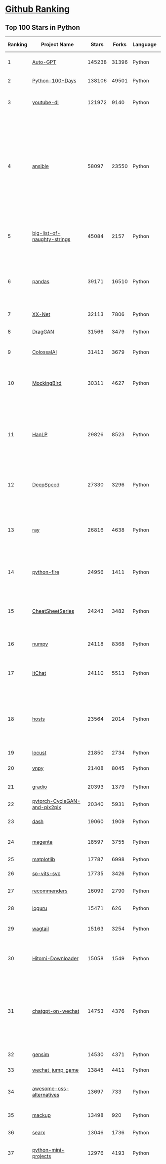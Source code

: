[Github Ranking](../README.md)
==========

## Top 100 Stars in Python

| Ranking | Project Name | Stars | Forks | Language | Open Issues | Description | Last Commit |
| ------- | ------------ | ----- | ----- | -------- | ----------- | ----------- | ----------- |
| 1 | [Auto-GPT](https://github.com/Significant-Gravitas/Auto-GPT) | 145238 | 31396 | Python | 595 | An experimental open-source attempt to make GPT-4 fully autonomous. | 2023-07-31T00:55:37Z |
| 2 | [Python-100-Days](https://github.com/jackfrued/Python-100-Days) | 138106 | 49501 | Python | 503 | Python - 100天从新手到大师 | 2023-07-01T20:55:17Z |
| 3 | [youtube-dl](https://github.com/ytdl-org/youtube-dl) | 121972 | 9140 | Python | 3837 | Command-line program to download videos from YouTube.com and other video sites | 2023-07-31T02:16:06Z |
| 4 | [ansible](https://github.com/ansible/ansible) | 58097 | 23550 | Python | 591 | Ansible is a radically simple IT automation platform that makes your applications and systems easier to deploy and maintain. Automate everything from code deployment to network configuration to cloud management, in a language that approaches plain English, using SSH, with no agents to install on remote systems. https://docs.ansible.com. | 2023-07-30T04:28:14Z |
| 5 | [big-list-of-naughty-strings](https://github.com/minimaxir/big-list-of-naughty-strings) | 45084 | 2157 | Python | 60 | The Big List of Naughty Strings is a list of strings which have a high probability of causing issues when used as user-input data. | 2023-06-18T16:13:29Z |
| 6 | [pandas](https://github.com/pandas-dev/pandas) | 39171 | 16510 | Python | 3394 | Flexible and powerful data analysis / manipulation library for Python, providing labeled data structures similar to R data.frame objects, statistical functions, and much more | 2023-07-31T00:49:47Z |
| 7 | [XX-Net](https://github.com/XX-net/XX-Net) | 32113 | 7806 | Python | 7867 | A proxy tool to bypass GFW. | 2023-07-23T08:03:51Z |
| 8 | [DragGAN](https://github.com/XingangPan/DragGAN) | 31566 | 3479 | Python | 105 | Official Code for DragGAN (SIGGRAPH 2023) | 2023-07-18T13:51:36Z |
| 9 | [ColossalAI](https://github.com/hpcaitech/ColossalAI) | 31413 | 3679 | Python | 254 | Making large AI models cheaper, faster and more accessible | 2023-07-30T10:14:42Z |
| 10 | [MockingBird](https://github.com/babysor/MockingBird) | 30311 | 4627 | Python | 439 | 🚀AI拟声: 5秒内克隆您的声音并生成任意语音内容 Clone a voice in 5 seconds to generate arbitrary speech in real-time | 2023-06-15T09:39:15Z |
| 11 | [HanLP](https://github.com/hankcs/HanLP) | 29826 | 8523 | Python | 8 | 中文分词 词性标注 命名实体识别 依存句法分析 成分句法分析 语义依存分析 语义角色标注 指代消解 风格转换 语义相似度 新词发现 关键词短语提取 自动摘要 文本分类聚类 拼音简繁转换 自然语言处理 | 2023-07-27T02:45:10Z |
| 12 | [DeepSpeed](https://github.com/microsoft/DeepSpeed) | 27330 | 3296 | Python | 791 | DeepSpeed is a deep learning optimization library that makes distributed training and inference easy, efficient, and effective. | 2023-07-31T02:30:51Z |
| 13 | [ray](https://github.com/ray-project/ray) | 26816 | 4638 | Python | 2842 | Ray is a unified framework for scaling AI and Python applications. Ray consists of a core distributed runtime and a toolkit of libraries (Ray AIR) for accelerating ML workloads. | 2023-07-31T01:47:30Z |
| 14 | [python-fire](https://github.com/google/python-fire) | 24956 | 1411 | Python | 117 | Python Fire is a library for automatically generating command line interfaces (CLIs) from absolutely any Python object. | 2023-04-07T17:41:10Z |
| 15 | [CheatSheetSeries](https://github.com/OWASP/CheatSheetSeries) | 24243 | 3482 | Python | 34 | The OWASP Cheat Sheet Series was created to provide a concise collection of high value information on specific application security topics. | 2023-07-29T12:13:11Z |
| 16 | [numpy](https://github.com/numpy/numpy) | 24118 | 8368 | Python | 1997 | The fundamental package for scientific computing with Python. | 2023-07-31T02:13:05Z |
| 17 | [ItChat](https://github.com/littlecodersh/ItChat) | 24110 | 5513 | Python | 252 | A complete and graceful API for Wechat. 微信个人号接口、微信机器人及命令行微信，三十行即可自定义个人号机器人。 | 2023-03-15T06:34:38Z |
| 18 | [hosts](https://github.com/StevenBlack/hosts) | 23564 | 2014 | Python | 52 | 🔒 Consolidating and extending hosts files from several well-curated sources. Optionally pick extensions for porn, social media, and other categories. | 2023-07-27T19:38:32Z |
| 19 | [locust](https://github.com/locustio/locust) | 21850 | 2734 | Python | 15 | Write scalable load tests in plain Python 🚗💨 | 2023-07-30T23:23:51Z |
| 20 | [vnpy](https://github.com/vnpy/vnpy) | 21408 | 8045 | Python | 22 | 基于Python的开源量化交易平台开发框架 | 2023-07-28T08:38:10Z |
| 21 | [gradio](https://github.com/gradio-app/gradio) | 20393 | 1379 | Python | 381 | Create UIs for your machine learning model in Python in 3 minutes | 2023-07-31T03:03:03Z |
| 22 | [pytorch-CycleGAN-and-pix2pix](https://github.com/junyanz/pytorch-CycleGAN-and-pix2pix) | 20340 | 5931 | Python | 484 | Image-to-Image Translation in PyTorch | 2023-06-03T18:28:28Z |
| 23 | [dash](https://github.com/plotly/dash) | 19060 | 1909 | Python | 715 | Data Apps & Dashboards for Python. No JavaScript Required. | 2023-07-25T15:55:11Z |
| 24 | [magenta](https://github.com/magenta/magenta) | 18597 | 3755 | Python | 342 | Magenta: Music and Art Generation with Machine Intelligence | 2023-07-11T13:03:42Z |
| 25 | [matplotlib](https://github.com/matplotlib/matplotlib) | 17787 | 6998 | Python | 1199 | matplotlib: plotting with Python | 2023-07-31T02:12:23Z |
| 26 | [so-vits-svc](https://github.com/svc-develop-team/so-vits-svc) | 17735 | 3426 | Python | 27 | SoftVC VITS Singing Voice Conversion | 2023-07-31T02:42:41Z |
| 27 | [recommenders](https://github.com/microsoft/recommenders) | 16099 | 2790 | Python | 166 | Best Practices on Recommendation Systems | 2023-07-22T11:22:45Z |
| 28 | [loguru](https://github.com/Delgan/loguru) | 15471 | 626 | Python | 107 | Python logging made (stupidly) simple | 2023-07-30T20:37:12Z |
| 29 | [wagtail](https://github.com/wagtail/wagtail) | 15163 | 3254 | Python | 823 | A Django content management system focused on flexibility and user experience | 2023-07-28T11:55:50Z |
| 30 | [Hitomi-Downloader](https://github.com/KurtBestor/Hitomi-Downloader) | 15058 | 1549 | Python | 2385 | :cake: Desktop utility to download images/videos/music/text from various websites, and more. | 2023-07-30T11:19:14Z |
| 31 | [chatgpt-on-wechat](https://github.com/zhayujie/chatgpt-on-wechat) | 14753 | 4376 | Python | 152 | Wechat robot based on ChatGPT,  which using OpenAI api and itchat library. 使用ChatGPT搭建微信聊天机器人，基于GPT3.5/4.0 API实现，支持个人微信、公众号、企业微信部署，能处理文本、语音和图片，访问操作系统和互联网。 | 2023-07-30T11:56:26Z |
| 32 | [gensim](https://github.com/RaRe-Technologies/gensim) | 14530 | 4371 | Python | 370 | Topic Modelling for Humans | 2023-07-01T12:19:31Z |
| 33 | [wechat_jump_game](https://github.com/wangshub/wechat_jump_game) | 13845 | 4411 | Python | 29 | 微信《跳一跳》Python 辅助 | 2022-11-22T02:04:23Z |
| 34 | [awesome-oss-alternatives](https://github.com/RunaCapital/awesome-oss-alternatives) | 13697 | 733 | Python | 5 | Awesome list of open-source startup alternatives to well-known SaaS products 🚀 | 2023-07-25T01:15:56Z |
| 35 | [mackup](https://github.com/lra/mackup) | 13498 | 920 | Python | 281 | Keep your application settings in sync (OS X/Linux) | 2023-07-25T21:24:43Z |
| 36 | [searx](https://github.com/searx/searx) | 13046 | 1736 | Python | 301 | Privacy-respecting metasearch engine | 2023-07-01T06:10:33Z |
| 37 | [python-mini-projects](https://github.com/Python-World/python-mini-projects) | 12976 | 4193 | Python | 37 | A collection of simple python mini projects to enhance your python skills | 2022-07-17T08:51:24Z |
| 38 | [learn_python3_spider](https://github.com/wistbean/learn_python3_spider) | 12956 | 3204 | Python | 26 | python爬虫教程系列、从0到1学习python爬虫，包括浏览器抓包，手机APP抓包，如 fiddler、mitmproxy，各种爬虫涉及的模块的使用，如：requests、beautifulSoup、selenium、appium、scrapy等，以及IP代理，验证码识别，Mysql，MongoDB数据库的python使用，多线程多进程爬虫的使用，css 爬虫加密逆向破解，JS爬虫逆向，分布式爬虫，爬虫项目实战实例等 | 2023-03-30T17:03:58Z |
| 39 | [PySimpleGUI](https://github.com/PySimpleGUI/PySimpleGUI) | 11861 | 1744 | Python | 711 | Launched in 2018. It's 2023 and PySimpleGUI is actively developed & supported. Create complex windows simply. Supports tkinter, Qt, WxPython, Remi (in browser). Create GUI applications trivially with a full set of widgets. Multi-Window applications are also simple. 3.4 to 3.11 supported. 325+ Demo programs & Cookbook for rapid start. Extensive docs | 2023-07-12T21:21:12Z |
| 40 | [ChuanhuChatGPT](https://github.com/GaiZhenbiao/ChuanhuChatGPT) | 11844 | 1880 | Python | 50 | GUI for ChatGPT API and many LLMs | 2023-07-30T09:07:33Z |
| 41 | [redis-py](https://github.com/redis/redis-py) | 11651 | 2389 | Python | 145 | Redis Python Client | 2023-07-28T21:56:09Z |
| 42 | [awesome-aws](https://github.com/donnemartin/awesome-aws) | 11642 | 1621 | Python | 6 | A curated list of awesome Amazon Web Services (AWS) libraries, open source repos, guides, blogs, and other resources.  Featuring the Fiery Meter of AWSome. | 2023-06-07T09:47:41Z |
| 43 | [mlc-llm](https://github.com/mlc-ai/mlc-llm) | 11154 | 770 | Python | 90 | Enable everyone to develop, optimize and deploy AI models natively on everyone's devices. | 2023-07-31T01:43:49Z |
| 44 | [FastPhotoStyle](https://github.com/NVIDIA/FastPhotoStyle) | 11021 | 1217 | Python | 47 | Style transfer, deep learning, feature transform | 2023-06-07T07:40:31Z |
| 45 | [PaddleDetection](https://github.com/PaddlePaddle/PaddleDetection) | 10920 | 2674 | Python | 1133 | Object Detection toolkit based on PaddlePaddle. It supports object detection, instance segmentation, multiple object tracking and real-time multi-person keypoint detection. | 2023-07-30T10:05:32Z |
| 46 | [howdoi](https://github.com/gleitz/howdoi) | 10155 | 867 | Python | 10 | instant coding answers via the command line | 2023-07-19T00:38:55Z |
| 47 | [dirsearch](https://github.com/maurosoria/dirsearch) | 10025 | 2191 | Python | 57 | Web path scanner | 2023-07-24T13:26:40Z |
| 48 | [DALLE2-pytorch](https://github.com/lucidrains/DALLE2-pytorch) | 9965 | 953 | Python | 55 | Implementation of DALL-E 2, OpenAI's updated text-to-image synthesis neural network,  in Pytorch | 2023-07-15T16:37:39Z |
| 49 | [tpot](https://github.com/EpistasisLab/tpot) | 9174 | 1543 | Python | 268 | A Python Automated Machine Learning tool that optimizes machine learning pipelines using genetic programming. | 2023-07-20T14:46:51Z |
| 50 | [maskrcnn-benchmark](https://github.com/facebookresearch/maskrcnn-benchmark) | 9131 | 2556 | Python | 499 | Fast, modular reference implementation of Instance Segmentation and Object Detection algorithms in PyTorch. | 2023-02-16T04:01:32Z |
| 51 | [masr](https://github.com/nobody132/masr) | 1719 | 460 | Python | 0 | 中文语音识别; Mandarin Automatic Speech Recognition; | 2020-05-18T07:33:45Z |
| 52 | [django-tables2](https://github.com/jieter/django-tables2) | 1693 | 417 | Python | 69 | django-tables2 - An app for creating HTML tables | 2023-07-17T21:13:14Z |
| 53 | [clubhouse-py](https://github.com/stypr/clubhouse-py) | 1684 | 291 | Python | 0 | Clubhouse API written in Python. Standalone client included. For reference and education purposes only. | 2023-01-17T05:42:13Z |
| 54 | [ctf](https://github.com/p4-team/ctf) | 1682 | 270 | Python | 1 | Ctf solutions from p4 team | 2023-04-27T00:03:45Z |
| 55 | [raven-python](https://github.com/getsentry/raven-python) | 1681 | 786 | Python | 205 | Raven is the legacy Python client for Sentry (getsentry.com) — replaced by sentry-python | 2022-01-27T10:12:41Z |
| 56 | [prettyplotlib](https://github.com/olgabot/prettyplotlib) | 1652 | 147 | Python | 10 | Painlessly create beautiful matplotlib plots. | 2019-01-31T16:40:48Z |
| 57 | [lookatme](https://github.com/d0c-s4vage/lookatme) | 1647 | 44 | Python | 29 | An interactive, terminal-based markdown presenter | 2023-03-17T03:19:03Z |
| 58 | [undebt](https://github.com/Yelp/undebt) | 1637 | 63 | Python | 1 | A fast, straightforward, reliable tool for performing massive, automated code refactoring | 2021-04-05T13:44:46Z |
| 59 | [hyde](https://github.com/hyde/hyde) | 1611 | 256 | Python | 52 | A Python Static Website Generator | 2021-10-05T10:31:44Z |
| 60 | [rauth](https://github.com/litl/rauth) | 1608 | 178 | Python | 29 | A Python library for OAuth 1.0/a, 2.0, and Ofly. | 2022-06-26T18:20:47Z |
| 61 | [stashboard](https://github.com/twilio/stashboard) | 1595 | 316 | Python | 17 | An open-source status dashboard running on App Engine | 2015-07-22T12:43:39Z |
| 62 | [deco](https://github.com/alex-sherman/deco) | 1571 | 56 | Python | 6 | None | 2021-11-03T22:59:55Z |
| 63 | [zerodb](https://github.com/nucypher/zerodb) | 1570 | 110 | Python | 15 | *This project is no longer actively maintained. If you'd like to become the maintainer, please let us know.* ZeroDB is an end-to-end encrypted database. Data can be stored and queried on untrusted database servers without ever exposing the encryption key. Clients can execute remote queries against the encrypted data without downloading all of it or suffering an excessive performance hit. | 2018-06-11T20:39:13Z |
| 64 | [bert-utils](https://github.com/terrifyzhao/bert-utils) | 1551 | 425 | Python | 56 | 一行代码使用BERT生成句向量，BERT做文本分类、文本相似度计算 | 2019-10-14T06:52:57Z |
| 65 | [lore](https://github.com/instacart/lore) | 1547 | 139 | Python | 15 | Lore makes machine learning approachable for Software Engineers and maintainable for Machine Learning Researchers | 2023-05-13T02:26:19Z |
| 66 | [Interview-code-practice-python](https://github.com/leeguandong/Interview-code-practice-python) | 1544 | 561 | Python | 10 | 面试题 | 2019-10-28T02:03:31Z |
| 67 | [ATX](https://github.com/NetEaseGame/ATX) | 1533 | 427 | Python | 34 | Smart phone automation tool. Support iOS, Android, WebApp and game. | 2019-03-01T03:54:36Z |
| 68 | [viper](https://github.com/viper-framework/viper) | 1524 | 372 | Python | 56 | Binary analysis and management framework | 2023-06-07T13:49:30Z |
| 69 | [understanding-json-schema](https://github.com/json-schema-org/understanding-json-schema) | 1522 | 338 | Python | 20 | A website aiming to provide more accessible documentation for JSON schema. | 2023-07-05T19:03:17Z |
| 70 | [FGVC](https://github.com/vt-vl-lab/FGVC) | 1515 | 267 | Python | 12 | [ECCV 2020] Flow-edge Guided Video Completion  | 2021-12-14T05:49:53Z |
| 71 | [open-event-scraper](https://github.com/fossasia/open-event-scraper) | 1512 | 31 | Python | 2 | Google spreadsheet parsing for Open Event JSON | 2016-04-29T16:10:14Z |
| 72 | [evolution-strategies-starter](https://github.com/openai/evolution-strategies-starter) | 1506 | 276 | Python | 15 | Code for the paper "Evolution Strategies as a Scalable Alternative to Reinforcement Learning" | 2019-10-31T09:20:13Z |
| 73 | [event-collect](https://github.com/fossasia/event-collect) | 1502 | 30 | Python | 0 | event website listing to Open Event format scraper and converter | 2020-05-31T07:57:06Z |
| 74 | [stable-diffusion-tensorflow](https://github.com/divamgupta/stable-diffusion-tensorflow) | 1493 | 209 | Python | 27 | Stable Diffusion in TensorFlow / Keras | 2023-07-08T21:56:04Z |
| 75 | [PyOne](https://github.com/abbey2023/PyOne) | 1490 | 430 | Python | 57 | PyOne-一款给力的onedrive文件管理、分享程序 | 2022-01-10T03:28:39Z |
| 76 | [GB2260](https://github.com/cn/GB2260) | 1479 | 213 | Python | 5 | 中华人民共和国国家标准 GB/T 2260 行政区划代码 | 2023-05-22T21:34:11Z |
| 77 | [pootle](https://github.com/translate/pootle) | 1473 | 295 | Python | 431 | Online translation tool | 2023-06-14T08:09:51Z |
| 78 | [training](https://github.com/mlcommons/training) | 1459 | 518 | Python | 37 | Reference implementations of MLPerf™ training benchmarks | 2023-07-25T19:18:55Z |
| 79 | [hyperopt-sklearn](https://github.com/hyperopt/hyperopt-sklearn) | 1450 | 262 | Python | 72 | Hyper-parameter optimization for sklearn | 2022-12-15T17:53:07Z |
| 80 | [tinychain](https://github.com/jamesob/tinychain) | 1444 | 130 | Python | 8 | A pocket-sized implementation of Bitcoin | 2021-04-23T18:10:24Z |
| 81 | [cointrol](https://github.com/jakubroztocil/cointrol) | 1439 | 294 | Python | 14 | ฿ Bitcoin trading bot with a real-time dashboard for Bitstamp. | 2023-01-10T22:01:08Z |
| 82 | [deep-head-pose](https://github.com/natanielruiz/deep-head-pose) | 1435 | 357 | Python | 54 | :fire::fire: Deep Learning Head Pose Estimation using PyTorch. | 2023-05-23T08:43:50Z |
| 83 | [mtprotoproxy](https://github.com/alexbers/mtprotoproxy) | 1430 | 348 | Python | 93 | Async MTProto proxy for Telegram | 2023-02-26T19:40:29Z |
| 84 | [cloudpickle](https://github.com/cloudpipe/cloudpickle) | 1407 | 152 | Python | 76 | Extended pickling support for Python objects | 2023-07-03T15:54:27Z |
| 85 | [word2vec-api](https://github.com/3Top/word2vec-api) | 1406 | 356 | Python | 12 | Simple web service providing a word embedding model | 2023-05-01T20:19:36Z |
| 86 | [parliament-scraper](https://github.com/OpnTec/parliament-scraper) | 1396 | 15 | Python | 4 | Public Data Scraper for Parliament Data for the EU and other Parliaments | 2017-04-24T15:15:12Z |
| 87 | [keras-resnet](https://github.com/raghakot/keras-resnet) | 1382 | 620 | Python | 20 | Residual networks implementation using Keras-1.0 functional API | 2021-01-12T11:01:26Z |
| 88 | [twitter-sentiment-analysis](https://github.com/abdulfatir/twitter-sentiment-analysis) | 1382 | 573 | Python | 19 | Sentiment analysis on tweets using Naive Bayes, SVM, CNN, LSTM, etc. | 2023-02-27T09:08:55Z |
| 89 | [barf-project](https://github.com/programa-stic/barf-project) | 1373 | 178 | Python | 17 | BARF : A multiplatform open source Binary Analysis and Reverse engineering Framework | 2019-11-24T16:06:27Z |
| 90 | [wechat-python-sdk](https://github.com/doraemonext/wechat-python-sdk) | 1367 | 470 | Python | 5 | 微信公众平台 Python 开发包 [DEPRECATED] | 2020-10-01T04:22:59Z |
| 91 | [django-th](https://github.com/foxmask/django-th) | 1351 | 129 | Python | 5 | :snake: Trigger Happy - The bus :bus: for your internet services | 2020-05-01T12:07:32Z |
| 92 | [deepnlp](https://github.com/rockingdingo/deepnlp) | 1340 | 726 | Python | 42 | Deep Learning NLP Pipeline implemented on Tensorflow | 2018-05-02T03:40:02Z |
| 93 | [evillimiter](https://github.com/bitbrute/evillimiter) | 1339 | 295 | Python | 54 | Tool that monitors, analyzes and limits the bandwidth of devices on the local network without administrative access. | 2022-04-15T04:05:41Z |
| 94 | [GetOldTweets-python](https://github.com/Jefferson-Henrique/GetOldTweets-python) | 1330 | 820 | Python | 149 | A project written in Python to get old tweets, it bypass some limitations of Twitter Official API. | 2023-07-19T23:04:11Z |
| 95 | [nlib](https://github.com/mdipierro/nlib) | 1323 | 122 | Python | 7 | The book "Annotated Algorithms in Python" and the nlib.py library | 2023-03-13T16:41:43Z |
| 96 | [IbPy](https://github.com/blampe/IbPy) | 1322 | 499 | Python | 0 | Python API for the Interactive Brokers on-line trading system. | 2017-01-19T17:51:08Z |
| 97 | [ML-GCN](https://github.com/megvii-research/ML-GCN) | 1315 | 340 | Python | 0 | PyTorch implementation of Multi-Label Image Recognition with Graph Convolutional Networks, CVPR 2019. | 2021-12-31T11:51:53Z |
| 98 | [Phantom-Evasion](https://github.com/oddcod3/Phantom-Evasion) | 1312 | 359 | Python | 37 | Python antivirus evasion tool  | 2021-01-26T12:56:48Z |
| 99 | [iqhelp](https://github.com/iqhelp/iqhelp) | 1307 | 2381 | Python | 0 | None | 2022-12-21T11:25:07Z |
| 100 | [Name-That-Hash](https://github.com/HashPals/Name-That-Hash) | 1305 | 91 | Python | 3 | 🔗  Don't know what type of hash it is? Name That Hash will name that hash type! 🤖 Identify MD5, SHA256 and 300+ other hashes ☄ Comes with a neat web app 🔥 | 2023-06-27T09:59:38Z |

